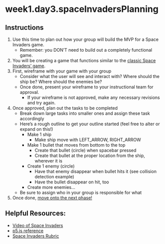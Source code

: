 # week1.day3.spaceInvadersPlanning

## Instructions
1. Use this time to plan out how your group will build the MVP for a Space Invaders game.
    - Remember: you DON’T need to build out a completely functional game.
2. You will be creating a game that functions similar to the [classic Space Invaders’ game](https://www.youtube.com/watch?v=D1jZaIPeD5w).
3. First, wireframe with your game with your group
    - Consider what the user will see and interact with? Where should the ship be? Where should the enemies be?
    - Once done, present your wireframe to your instructional team for approval.
      - If your wireframe is not approved, make any necessary revisions and try again.
4. Once approved, plan out the tasks to be completed
    - Break down large tasks into smaller ones and assign these task accordingly
    - Here’s a rough outline to get your outline started (feel free to alter or expand on this!)
      - Make 1 ship
        - Make ship move with LEFT_ARROW, RIGHT_ARROW
      - Make 1 bullet that moves from bottom to the top
        - Create that bullet (circle) when spacebar pressed
        - Create that bullet at the proper location from the ship, wherever it is
      - Create 1 enemy (circle)
        - Have that enemy disappear when bullet hits it (see collision detection example)
        - Have the bullet disappear on hit, too
      - Create more enemies…
    - Be sure to assign who in your group is responsible for what
5. Once done, [move onto the next phase!](https://docs.google.com/document/d/1qy4VkdRHMpjTprouFN01ushTIXYF-q0zuiXXiwUsA2w/edit?usp=sharing)

## Helpful Resources:
- [Video of Space Invaders](https://www.youtube.com/watch?v=D1jZaIPeD5w)
- [p5.js reference](https://p5js.org/reference/)
- [Space Invaders Rubric ](https://drive.google.com/open?id=1lBO5jk0UNVU5elj2EOcCFiCj7G7fysLSAnokhNNBb4E)
